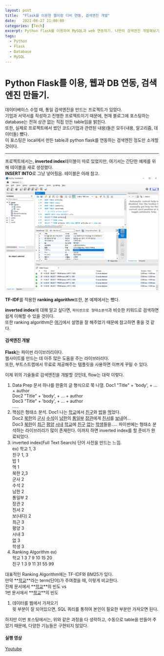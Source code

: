 ```yaml
---
layout: post
title:  "Flask를 이용한 웹이랑 디비 연동, 검색엔진 개발"
date:   2021-06-27 21:00:00
categories: [Tech]
excerpt: Python flask를 이용하여 MySQL과 web 연동하기. 나만의 검색엔진 개발해보기.
tags:
  - Python
  - Flask
  - Database
  - MySQL
---
```


# Python Flask를 이용, 웹과 DB 연동, 검색엔진 만들기.

데이터베이스 수업 때, 통일 검색엔진을 만드는 프로젝트가 있었다.  
기업과 서약서를 작성하고 진행한 프로젝트이기 때문에, 현재 블로그에 포스팅하는 database는 전혀 상관 없는 직접 만든 table임을 밝힌다.  
또한, 실제로 프로젝트에서 썼던 코드(기업과 관련된 내용)들은 모두(내용, 알고리즘, 데이터들) 뺐다.  
이 포스팅은 local에서 만든 table과 python flask를 연동하는 검색엔진 정도만 소개할 것이다.  

---  

프로젝트에서는, **inverted index**테이블이 따로 있었지만, 여기서는 간단한 예제를 위해 테이블을 새로 생성했다.  
**INSERT INTO**로 그냥 넣어줬음. 테이블은 아래 참고.  
![table](/assets/images/flask/table.PNG)  

**TF-IDF**를 적용한 **ranking algorithm**또한, 본 예제에서는 뺐다.  

**inverted index**에 대해 알고 싶다면, `파이썬으로 형태소분석`과 비슷한 키워드로 검색하면 쉽게 이해할 수 있을 것이다.  
또한 ranking algorithm은 [여기](https://wikidocs.net/31698)에서 설명을 잘 해주었기 때문에 참고하면 좋을 것 같다.  

#### 검색엔진 개발

**Flask**는 파이썬 라이브러리이다.  
웹사이트를 만드는 데 아주 많은 도움을 주는 라이브러리다.  
또한, 부트스트랩에서 무료로 제공해주는 템플릿을 사용하면 이쁘게 꾸밀 수 있다.  

이제 위의 기술들로 검색엔진을 개발할 것인데, flow는 대략 이렇다.  

1. Data Prep 문서 하나를 한줄의 글 형식으로 쭉 나열.
  Doc1 "Title" + 'body', + ... + author  
  Doc2 "Title" + 'body', + ... + author  
  Doc3 "Title" + 'body', + ... + author  
  .....
1. 핵심은 형태소 분석.
  Doc1 나는 <u>학교</u>에서 <u>친구</u>와 <u>밥</u>을 <u>먹</u>었다.  
  Doc2 <u>북한</u>의 <u>군사</u> <u>수석</u>이 <u>남한</u>의 <u>통일부</u> <u>장관</u>에게 <u>친서</u>를 <u>보내</u>어...  
  Doc3 <u>북한</u>이 <u>최근</u> <u>평양</u> <u>시내</u> <u>학교</u>에 <u>친구</u> <u>없</u>는 <u>학생</u>들을.....
  파이썬에는 형태소 분석하는 라이브러리가 많이 존재한다.
  이까지 하면 inverted index를 할 준비가 완료되었다.  
1. inverted index(Full Text Search)
  단어 사전을 만드는 느낌.  
  ex) 학교 1, 3  
  친구 1, 3  
  밥 1  
  먹 1  
  북한 2,3  
  군사 2  
  수석 2  
  남한 2  
  통일부 2  
  장관 2  
  친서 2  
  보(내다) 2  
  최근 3  
  평양 3  
  시내 3  
  없 3  
  학생 3  
1. Ranking Algorithm
  ex)  
  학교 1 3 7 9 10 15 20  
  친구 1 3 9 11 31 55 99  

  대표적인 Ranking Algorithm에는 TF-IDF와 BM25가 있다.  
  만약 **<u>학교</u>**라는 term(단어)가 주여졌을 때, 이렇게 비교한다.  
  전체 문서에서 **<u>학교</u>**의 빈도 vs  
  1번 문서에서 **<u>학교</u>**의 빈도  
1. 데이터를 웹에서 가져오기  
  윗 부분이 잘 되어있으면, SQL 쿼리를 통하여 본인이 필요한 부분만 가져오면 된다.  

하지만 이번 포스팅에서는, 위와 같은 과정을 다 생략하고, 수동으로 table을 만들어 주었기 때문에, 다양한 기능들은 구현되지 않았다.  


#### 실행 영상

[Youtube](https://www.youtube.com/watch?v=HonQW_yceh4)  